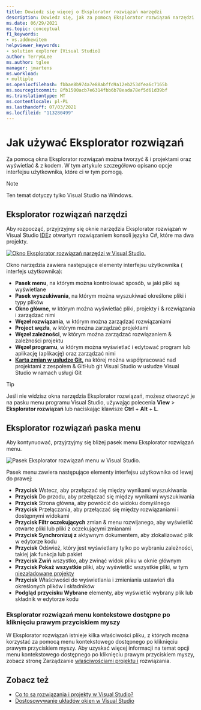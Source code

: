 ```yaml
---
title: Dowiedz się więcej o Eksplorator rozwiązań narzędzi
description: Dowiedz się, jak za pomocą Eksplorator rozwiązań narzędzi w programie Visual Studio, & zarządzać plikami, projektami i rozwiązaniami.
ms.date: 06/29/2021
ms.topic: conceptual
f1_keywords:
- vs.addnewitem
helpviewer_keywords:
- solution explorer [Visual Studio]
author: TerryGLee
ms.author: tglee
manager: jmartens
ms.workload:
- multiple
ms.openlocfilehash: fbbae8b974a7e88abffd9a12eb253dfea6c7165b
ms.sourcegitcommit: 8fb1500acb7e6314fbb6b78eada78ef5d61d39bf
ms.translationtype: MT
ms.contentlocale: pl-PL
ms.lasthandoff: 07/03/2021
ms.locfileid: "113280499"
---
```

# <a name="how-to-use-solution-explorer"></a>Jak używać Eksplorator rozwiązań

Za pomocą okna Eksplorator rozwiązań można tworzyć & i projektami oraz wyświetlać & z kodem. W tym artykule szczegółowo opisano opcje interfejsu użytkownika, które ci w tym pomogą.

> [!NOTE]
> Ten temat dotyczy tylko Visual Studio na Windows.

## <a name="solution-explorer-tool-window"></a>Eksplorator rozwiązań narzędzi

Aby rozpocząć, przyjrzyjmy się oknie narzędzia Eksplorator rozwiązań w Visual Studio [IDE](../get-started/visual-studio-ide.md)z otwartym rozwiązaniem konsoli języka C#, które ma dwa projekty.

[![Okno Eksplorator rozwiązań narzędzi w Visual Studio.](media/solution-explorer-tool-window.png)](media/solution-explorer-tool-window.png#lightbox)

Okno narzędzia zawiera następujące elementy interfejsu użytkownika ( interfejs użytkownika):

- **Pasek menu**, na którym można kontrolować sposób, w jaki pliki są wyświetlane
- **Pasek wyszukiwania**, na którym można wyszukiwać określone pliki i typy plików
- **Okno główne**, w którym można wyświetlać pliki, projekty i & rozwiązania i zarządzać nimi
- **Węzeł rozwiązania**, w którym można zarządzać rozwiązaniami
- **Project węzła**, w którym można zarządzać projektami
- **Węzeł zależności**, w którym można zarządzać rozwiązaniem & zależności projektu
- **Węzeł programu**, w którym można wyświetlać i edytować program lub aplikację (aplikację) oraz zarządzać nimi
- **[Karta zmian w usłudze Git,](../version-control/git-with-visual-studio.md?view=vs-2019&preserve-view=true#git-changes-window)** na której można współpracować nad projektami z zespołem & GitHub git Visual Studio w usłudze Visual Studio w ramach usługi Git

> [!TIP]
> Jeśli nie widzisz okna narzędzia Eksplorator rozwiązań, możesz otworzyć je na pasku menu programu Visual Studio, używając polecenia **View**  >  **Eksplorator rozwiązań** lub naciskając klawisze **Ctrl** + **Alt** + **L**.

## <a name="solution-explorer-menu-bar"></a>Eksplorator rozwiązań paska menu

Aby kontynuować, przyjrzyjmy się bliżej pasek menu Eksplorator rozwiązań menu.

![Pasek Eksplorator rozwiązań menu w Visual Studio.](media/solution-explorer-menu-bar.png)

Pasek menu zawiera następujące elementy interfejsu użytkownika od lewej do prawej:

- **Przycisk** Wstecz, aby przełączać się między wynikami wyszukiwania
- **Przycisk** Do przodu, aby przełączać się między wynikami wyszukiwania
- **Przycisk** Strona główna, aby powrócić do widoku domyślnego
- **Przycisk** Przełączania, aby przełączać się między rozwiązaniami i dostępnymi widokami
- **Przycisk Filtr oczekujących** zmian & menu rozwijanego, aby wyświetlić otwarte pliki lub pliki z oczekującymi zmianami
- **Przycisk Synchronizuj z** aktywnym dokumentem, aby zlokalizować plik w edytorze kodu
- **Przycisk** Odśwież, który jest wyświetlany tylko po wybraniu zależności, takiej jak funkcja lub pakiet
- **Przycisk Zwiń** wszystko, aby zwinąć widok pliku w oknie głównym
- **Przycisk Pokaż wszystkie** pliki, aby wyświetlić wszystkie pliki, w tym [niezaładowane projekty](filtered-solutions.md#toggle-unloaded-project-visibility)
- **Przycisk** Właściwości do wyświetlania i zmieniania ustawień dla określonych plików i składników
- **Podgląd przycisku Wybrane** elementy, aby wyświetlić wybrany plik lub składnik w edytorze kodu

### <a name="solution-explorer-right-click-context-menu"></a>Eksplorator rozwiązań menu kontekstowe dostępne po kliknięciu prawym przyciskiem myszy

W Eksplorator rozwiązań istnieje kilka właściwości pliku, z których można korzystać za pomocą menu kontekstowego dostępnego po kliknięciu prawym przyciskiem myszy. Aby uzyskać więcej informacji na temat opcji menu kontekstowego dostępnego po kliknięciu prawym przyciskiem myszy, zobacz stronę Zarządzanie [właściwościami projektu i](managing-project-and-solution-properties.md) rozwiązania.

## <a name="see-also"></a>Zobacz też

- [Co to są rozwiązania i projekty w Visual Studio?](solutions-and-projects-in-visual-studio.md)
- [Dostosowywanie układów okien w Visual Studio](customizing-window-layouts-in-visual-studio.md)
